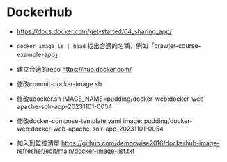 # Dockerhub

- https://docs.docker.com/get-started/04_sharing_app/
- `docker image ls | head` 找出合適的名稱，例如「crawler-course-example-app」
- 建立合適的repo https://hub.docker.com/

- 修改commit-docker-image.sh
- 修改udocker.sh
IMAGE_NAME=pudding/docker-web:docker-web-apache-solr-app-20231101-0054

- 修改docker-compose-template.yaml
image: pudding/docker-web:docker-web-apache-solr-app-20231101-0054

- 加入到監控清單 https://github.com/democwise2016/dockerhub-image-refresher/edit/main/docker-image-list.txt